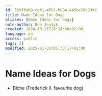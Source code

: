 ```yaml
---
id: 539ffab9-cab1-4f81-b884-445bc76c839d
title: Name Ideas for Dogs
aliases: [Name Ideas for Dogs]
note-author: Ben Jendyk
created: 2024-10-21T20:24:00+02:00
language: en
access: public
tags: []
modified: 2025-01-31T05:33:17+01:00
---
```


# Name Ideas for Dogs

- Biche (Frederick II. favourite dog)
